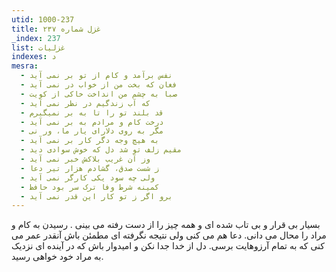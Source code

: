 ```yaml
---
utid: 1000-237
title: غزل شماره ۲۳۷
_index: 237
list: غزلیات
indexes: د
mesra:
  - نفس برآمد و کام از تو بر نمی آید
  - فغان که بخت من از خواب در نمی آید
  - صبا به چشم من انداخت خاکی از کویت
  - که آب زندگیم در نظر نمی آید
  - قد بلند تو را تا به بر نمیگیرم
  - درخت کام و مرادم به بر نمی آید
  - مگر به روی دلارای یار ما، ور نی
  - به هیچ وجه دگر کار بر نمی آید
  - مقیم زلف تو شد دل که خوش سوادی دید
  - وز آن غریب بلاکش خبر نمی آید
  - ز شست صدق، گشادم هزار تیر دعا
  - ولی چه سود یکی کارگر نمی آید
  - کمینه شرط وفا ترک سر بود حافظ
  - برو اگر ز تو کار این قدر نمی آید
---
```

بسیار بی قرار و بی تاب شده ای و همه چیز را از دست رفته می بینی . رسیدن به کام و مراد را محال می دانی. دعا هم می کنی ولی نتیجه نگرفته ای مطمئن باش آنقدر عمر می کنی که به تمام آرزوهایت برسی. دل از خدا جدا نکن و امیدوار باش که در آینده ای نزدیک به مراد خود خواهی رسید.
